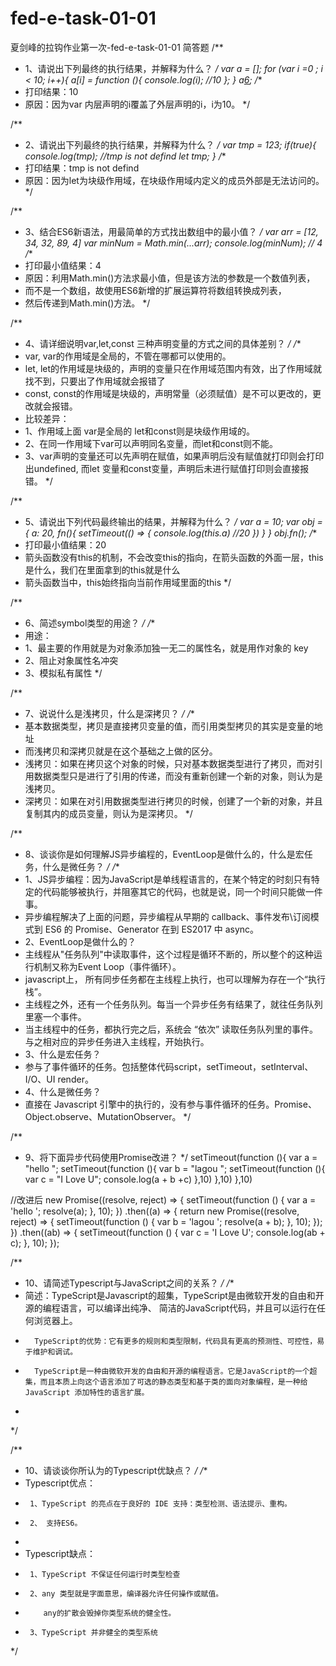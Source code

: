 # fed-e-task-01-01
夏剑峰的拉钩作业第一次-fed-e-task-01-01
简答题
/**
 * 1、请说出下列最终的执行结果，并解释为什么？
 */
var a = [];
for (var i =0 ; i < 10; i++){
    a[i] = function (){
        console.log(i); //10
    };
}
a[6](); 
/**
 * 打印结果：10
 * 原因：因为var 内层声明的i覆盖了外层声明的i，i为10。
 */


 /**
  * 2、请说出下列最终的执行结果，并解释为什么？
  */
var tmp = 123;
if(true){
    console.log(tmp); //tmp is not defind
    let tmp;
}
/**
 * 打印结果：tmp is not defind
 * 原因：因为let为块级作用域，在块级作用域内定义的成员外部是无法访问的。
 */


 /**
  * 3、结合ES6新语法，用最简单的方式找出数组中的最小值？
  */
 var arr = [12, 34, 32, 89, 4]
 var minNum = Math.min(...arr);
 console.log(minNum); // 4
/**
 * 打印最小值结果：4
 * 原因：利用Math.min()方法求最小值，但是该方法的参数是一个数值列表，
 * 而不是一个数组，故使用ES6新增的扩展运算符将数组转换成列表，
 * 然后传递到Math.min()方法。
 */

 /**
  * 4、请详细说明var,let,const 三种声明变量的方式之间的具体差别？
  */
/**
 * var, var的作用域是全局的，不管在哪都可以使用的。
 * let, let的作用域是块级的，声明的变量只在作用域范围内有效，出了作用域就找不到，只要出了作用域就会报错了
 * const, const的作用域是块级的，声明常量（必须赋值）是不可以更改的，更改就会报错。
 * 比较差异：
 *   1、作用域上面 var是全局的 let和const则是块级作用域的。
 *   2、在同一作用域下var可以声明同名变量，而let和const则不能。
 *   3、var声明的变量还可以先声明在赋值，如果声明后没有赋值就打印则会打印出undefined, 而let 变量和const变量，声明后未进行赋值打印则会直接报错。
 */

 /**
  * 5、请说出下列代码最终输出的结果，并解释为什么？
  */
 var a = 10;
 var obj = {
     a: 20,
     fn(){
         setTimeout(() => {
             console.log(this.a) //20
         })
     }
 }
 obj.fn();
 /**
  * 打印最小值结果：20
  * 箭头函数没有this的机制，不会改变this的指向，在箭头函数的外面一层，this是什么，我们在里面拿到的this就是什么
  * 箭头函数当中，this始终指向当前作用域里面的this
  */

/**
 * 6、简述symbol类型的用途？
 */
/**
 * 用途：
 *   1、最主要的作用就是为对象添加独一无二的属性名，就是用作对象的 key
 *   2、阻止对象属性名冲突
 *   3、模拟私有属性
 */

 /**
 * 7、说说什么是浅拷贝，什么是深拷贝？
 */
/**
 * 基本数据类型，拷贝是直接拷贝变量的值，而引用类型拷贝的其实是变量的地址
 * 而浅拷贝和深拷贝就是在这个基础之上做的区分。
 * 浅拷贝：如果在拷贝这个对象的时候，只对基本数据类型进行了拷贝，而对引用数据类型只是进行了引用的传递，而没有重新创建一个新的对象，则认为是浅拷贝。
 * 深拷贝：如果在对引用数据类型进行拷贝的时候，创建了一个新的对象，并且复制其内的成员变量，则认为是深拷贝。
 */

 /**
 * 8、谈谈你是如何理解JS异步编程的，EventLoop是做什么的，什么是宏任务，什么是微任务？
 */
 /**
 * 1、JS异步编程：因为JavaScript是单线程语言的，在某个特定的时刻只有特定的代码能够被执行，并阻塞其它的代码，也就是说，同一个时间只能做一件事。
 *    异步编程解决了上面的问题，异步编程从早期的 callback、事件发布\订阅模式到 ES6 的 Promise、Generator 在到 ES2017 中 async。
 * 2、EventLoop是做什么的？
 *    主线程从"任务队列"中读取事件，这个过程是循环不断的，所以整个的这种运行机制又称为Event Loop（事件循环）。
 *    javascript上， 所有同步任务都在主线程上执行，也可以理解为存在一个“执行栈”。
 *    主线程之外，还有一个任务队列。每当一个异步任务有结果了，就往任务队列里塞一个事件。 
 *    当主线程中的任务，都执行完之后，系统会 “依次” 读取任务队列里的事件。与之相对应的异步任务进入主线程，开始执行。
 * 3、什么是宏任务？
 *    参与了事件循环的任务。包括整体代码script，setTimeout，setInterval、I/O、UI render。
 * 4、什么是微任务？
 *    直接在 Javascript 引擎中的执行的，没有参与事件循环的任务。Promise、Object.observe、MutationObserver。
 */


/**
 * 9、将下面异步代码使用Promise改进？
 */
setTimeout(function (){
    var a = "hello ";
    setTimeout(function (){
        var b = "lagou ";
        setTimeout(function (){
            var c = "I Love U";
            console.log(a + b +c)
        },10)
    },10) 
},10)

//改进后
new Promise((resolve, reject) => {
    setTimeout(function () {
      var a = 'hello ';
      resolve(a);
    }, 10);
  })
    .then((a) => {
      return new Promise((resolve, reject) => {
        setTimeout(function () {
          var b = 'lagou ';
          resolve(a + b);
        }, 10);
      });
    })
    .then((ab) => {
      setTimeout(function () {
        var c = 'I Love U';
        console.log(ab + c);
      }, 10);
    });

/**
 * 10、请简述Typescript与JavaScript之间的关系？
 */
/**
 * 简述：TypeScript是Javascript的超集，TypeScript是由微软开发的自由和开源的编程语言，可以编译出纯净、 简洁的JavaScript代码，并且可以运行在任何浏览器上。
 *       TypeScript的优势：它有更多的规则和类型限制，代码具有更高的预测性、可控性，易于维护和调试。
 *       TypeScript是一种由微软开发的自由和开源的编程语言。它是JavaScript的一个超集，而且本质上向这个语言添加了可选的静态类型和基于类的面向对象编程，是一种给 JavaScript 添加特性的语言扩展。
 *       
 */


/**
 * 10、请谈谈你所认为的Typescript优缺点？
 */
/**
 * Typescript优点：
 *      1、TypeScript 的亮点在于良好的 IDE 支持：类型检测、语法提示、重构。
 *      2、 支持ES6。
 * 
 * Typescript缺点：
 *      1、TypeScript 不保证任何运行时类型检查
 *      2、any 类型就是字面意思，编译器允许任何操作或赋值。
 *         any的扩散会毁掉你类型系统的健全性。
 *      3、TypeScript 并非健全的类型系统
 */
